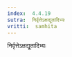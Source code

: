 ```yaml
---
index:  4.4.19
sutra:  निर्वृत्तेऽक्षद्यूतादिभ्यः
vritti:  samhita 
---
```


निर्वृत्तेऽक्षद्यूतादिभ्यः

